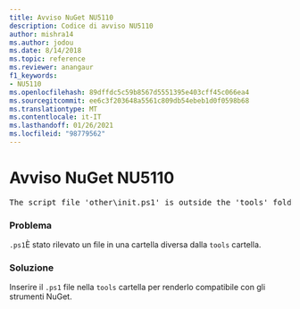 ```yaml
---
title: Avviso NuGet NU5110
description: Codice di avviso NU5110
author: mishra14
ms.author: jodou
ms.date: 8/14/2018
ms.topic: reference
ms.reviewer: anangaur
f1_keywords:
- NU5110
ms.openlocfilehash: 89dffdc5c59b8567d5551395e403cff45c066ea4
ms.sourcegitcommit: ee6c3f203648a5561c809db54ebeb1d0f0598b68
ms.translationtype: MT
ms.contentlocale: it-IT
ms.lasthandoff: 01/26/2021
ms.locfileid: "98779562"
---
```

# <a name="nuget-warning-nu5110"></a>Avviso NuGet NU5110
<pre>The script file 'other\init.ps1' is outside the 'tools' folder and hence will not be executed during installation of this package. Move it into the 'tools' folder.</pre>

### <a name="issue"></a>Problema

`.ps1`È stato rilevato un file in una cartella diversa dalla `tools` cartella.


### <a name="solution"></a>Soluzione

Inserire il `.ps1`  file nella `tools` cartella per renderlo compatibile con gli strumenti NuGet.

